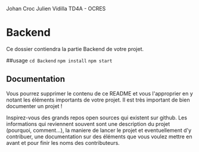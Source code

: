 Johan Croc
Julien Vidilla
TD4A - OCRES



# Backend

Ce dossier contiendra la partie Backend de votre projet.

##usage
`cd Backend`
`npm install`
`npm start`



## Documentation

Vous pourrez supprimer le contenu de ce README et vous l'approprier en y notant les éléments importants de votre projet. Il est très important de bien documenter un projet !

Inspirez-vous des grands repos open sources qui existent sur github. Les informations qui reviennent souvent sont une description du projet (pourquoi, comment...), la maniere de lancer le projet et eventuellement d'y contribuer, une documentation sur des éléments que vous voulez mettre en avant et pour finir les noms des contributeurs.
